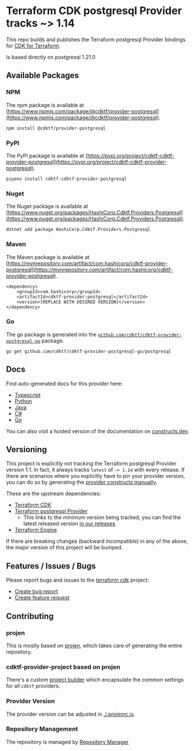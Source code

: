 
# Terraform CDK postgresql Provider tracks ~> 1.14

This repo builds and publishes the Terraform postgresql Provider bindings for [CDK for Terraform](https://cdk.tf).

Is based directly on postgresql 1.21.0

## Available Packages

### NPM

The npm package is available at [https://www.npmjs.com/package/@cdktf/provider-postgresql](https://www.npmjs.com/package/@cdktf/provider-postgresql).

`npm install @cdktf/provider-postgresql`

### PyPI

The PyPI package is available at [https://pypi.org/project/cdktf-cdktf-provider-postgresql](https://pypi.org/project/cdktf-cdktf-provider-postgresql).

`pipenv install cdktf-cdktf-provider-postgresql`

### Nuget

The Nuget package is available at [https://www.nuget.org/packages/HashiCorp.Cdktf.Providers.Postgresql](https://www.nuget.org/packages/HashiCorp.Cdktf.Providers.Postgresql).

`dotnet add package HashiCorp.Cdktf.Providers.Postgresql`

### Maven

The Maven package is available at [https://mvnrepository.com/artifact/com.hashicorp/cdktf-provider-postgresql](https://mvnrepository.com/artifact/com.hashicorp/cdktf-provider-postgresql).

```
<dependency>
    <groupId>com.hashicorp</groupId>
    <artifactId>cdktf-provider-postgresql</artifactId>
    <version>[REPLACE WITH DESIRED VERSION]</version>
</dependency>
```


### Go

The go package is generated into the [`github.com/cdktf/cdktf-provider-postgresql-go`](https://github.com/cdktf/cdktf-provider-postgresql-go) package.

`go get github.com/cdktf/cdktf-provider-postgresql-go/postgresql`

## Docs

Find auto-generated docs for this provider here: 

- [Typescript](./docs/API.typescript.md)
- [Python](./docs/API.python.md)
- [Java](./docs/API.java.md)
- [C#](./docs/API.csharp.md)
- [Go](./docs/API.go.md)

You can also visit a hosted version of the documentation on [constructs.dev](https://constructs.dev/packages/@cdktf/provider-postgresql).

## Versioning

This project is explicitly not tracking the Terraform postgresql Provider version 1:1. In fact, it always tracks `latest` of `~> 1.14` with every release. If there are scenarios where you explicitly have to pin your provider version, you can do so by generating the [provider constructs manually](https://cdk.tf/imports).

These are the upstream dependencies:

- [Terraform CDK](https://cdk.tf)
- [Terraform postgresql Provider](https://registry.terraform.io/providers/cyrilgdn/postgresql/1.21.0)
    - This links to the minimum version being tracked, you can find the latest released version [in our releases](https://github.com/cdktf/cdktf-provider-postgresql/releases)
- [Terraform Engine](https://terraform.io)

If there are breaking changes (backward incompatible) in any of the above, the major version of this project will be bumped.

## Features / Issues / Bugs

Please report bugs and issues to the [terraform cdk](https://cdk.tf) project:

- [Create bug report](https://cdk.tf/bug)
- [Create feature request](https://cdk.tf/feature)

## Contributing

### projen

This is mostly based on [projen](https://github.com/eladb/projen), which takes care of generating the entire repository.

### cdktf-provider-project based on projen

There's a custom [project builder](https://github.com/hashicorp/cdktf-provider-project) which encapsulate the common settings for all `cdktf` providers.

### Provider Version

The provider version can be adjusted in [./.projenrc.js](./.projenrc.js).

### Repository Management

The repository is managed by [Repository Manager](https://github.com/hashicorp/cdktf-repository-manager/)
